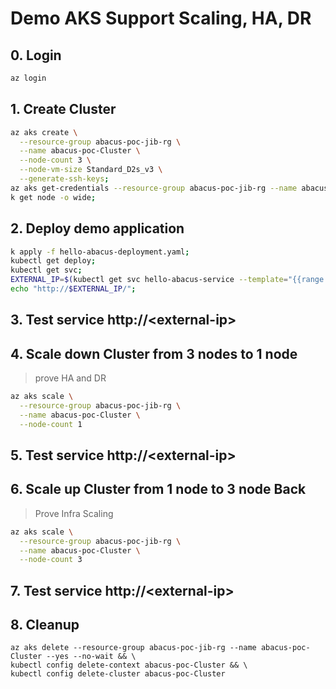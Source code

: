 # Demo AKS Support Scaling, HA, DR
## 0. Login
```sh
az login
```
## 1. Create Cluster
```sh
az aks create \
  --resource-group abacus-poc-jib-rg \
  --name abacus-poc-Cluster \
  --node-count 3 \
  --node-vm-size Standard_D2s_v3 \
  --generate-ssh-keys;
az aks get-credentials --resource-group abacus-poc-jib-rg --name abacus-poc-Cluster;
k get node -o wide;
```
## 2. Deploy demo application
```sh
k apply -f hello-abacus-deployment.yaml;
kubectl get deploy;
kubectl get svc;
EXTERNAL_IP=$(kubectl get svc hello-abacus-service --template="{{range .status.loadBalancer.ingress}}{{.ip}}{{end}}")
echo "http://$EXTERNAL_IP/";
```
## 3. Test service http://\<external-ip\>
## 4. Scale down Cluster from 3 nodes to 1 node
> prove HA and DR
```sh
az aks scale \
  --resource-group abacus-poc-jib-rg \
  --name abacus-poc-Cluster \
  --node-count 1
```
## 5. Test service http://\<external-ip\>
## 6. Scale up Cluster from 1 node to 3 node Back
> Prove Infra Scaling
```sh
az aks scale \
  --resource-group abacus-poc-jib-rg \
  --name abacus-poc-Cluster \
  --node-count 3
```
## 7. Test service http://\<external-ip\>
## 8. Cleanup
```
az aks delete --resource-group abacus-poc-jib-rg --name abacus-poc-Cluster --yes --no-wait && \
kubectl config delete-context abacus-poc-Cluster && \
kubectl config delete-cluster abacus-poc-Cluster
```